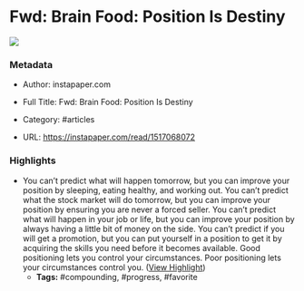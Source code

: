 # Fwd: Brain Food: Position Is Destiny

![](https://readwise-assets.s3.amazonaws.com/static/images/article4.6bc1851654a0.png)

### Metadata

- Author: instapaper.com
- Full Title: Fwd: Brain Food: Position Is Destiny
- Category: #articles


- URL: https://instapaper.com/read/1517068072

### Highlights

- You can’t predict what will happen tomorrow, but you can improve your position by sleeping, eating healthy, and working out. You can’t predict what the stock market will do tomorrow, but you can improve your position by ensuring you are never a forced seller. You can’t predict what will happen in your job or life, but you can improve your position by always having a little bit of money on the side. You can’t predict if you will get a promotion, but you can put yourself in a position to get it by acquiring the skills you need before it becomes available.
  Good positioning lets you control your circumstances. Poor positioning lets your circumstances control you. ([View Highlight](https://instapaper.com/read/1517068072/19907365))
    - **Tags:** #compounding, #progress, #favorite
